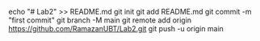 echo "# Lab2" >> README.md
git init
git add README.md
git commit -m "first commit"
git branch -M main
git remote add origin https://github.com/RamazanUBT/Lab2.git
git push -u origin main
